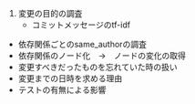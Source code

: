 1. 変更の目的の調査
   * コミットメッセージのtf-idf
* 依存関係ごとのsame_authorの調査
* 依存関係のノード化　→　ノードの変化の取得
* 変更すべきだったものを忘れていた時の扱い
* 変更までの日時を求める理由
* テストの有無による影響
